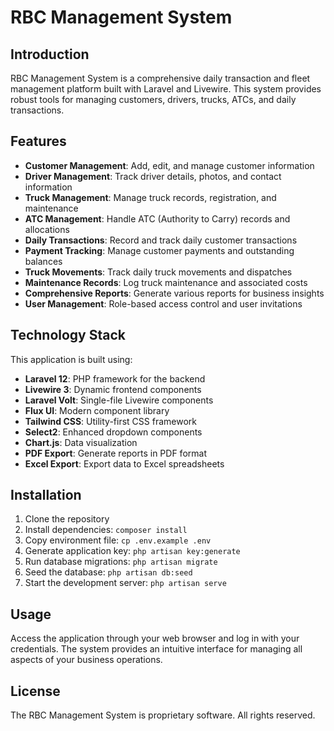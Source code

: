 # RBC Management System

## Introduction

RBC Management System is a comprehensive daily transaction and fleet management platform built with Laravel and Livewire. This system provides robust tools for managing customers, drivers, trucks, ATCs, and daily transactions.

## Features

-   **Customer Management**: Add, edit, and manage customer information
-   **Driver Management**: Track driver details, photos, and contact information
-   **Truck Management**: Manage truck records, registration, and maintenance
-   **ATC Management**: Handle ATC (Authority to Carry) records and allocations
-   **Daily Transactions**: Record and track daily customer transactions
-   **Payment Tracking**: Manage customer payments and outstanding balances
-   **Truck Movements**: Track daily truck movements and dispatches
-   **Maintenance Records**: Log truck maintenance and associated costs
-   **Comprehensive Reports**: Generate various reports for business insights
-   **User Management**: Role-based access control and user invitations

## Technology Stack

This application is built using:

-   **Laravel 12**: PHP framework for the backend
-   **Livewire 3**: Dynamic frontend components
-   **Laravel Volt**: Single-file Livewire components
-   **Flux UI**: Modern component library
-   **Tailwind CSS**: Utility-first CSS framework
-   **Select2**: Enhanced dropdown components
-   **Chart.js**: Data visualization
-   **PDF Export**: Generate reports in PDF format
-   **Excel Export**: Export data to Excel spreadsheets

## Installation

1. Clone the repository
2. Install dependencies: `composer install`
3. Copy environment file: `cp .env.example .env`
4. Generate application key: `php artisan key:generate`
5. Run database migrations: `php artisan migrate`
6. Seed the database: `php artisan db:seed`
7. Start the development server: `php artisan serve`

## Usage

Access the application through your web browser and log in with your credentials. The system provides an intuitive interface for managing all aspects of your business operations.

## License

The RBC Management System is proprietary software. All rights reserved.
